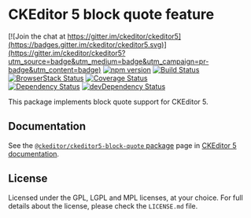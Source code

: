CKEditor 5 block quote feature
========================================

[![Join the chat at https://gitter.im/ckeditor/ckeditor5](https://badges.gitter.im/ckeditor/ckeditor5.svg)](https://gitter.im/ckeditor/ckeditor5?utm_source=badge&utm_medium=badge&utm_campaign=pr-badge&utm_content=badge)
[![npm version](https://badge.fury.io/js/%40ckeditor%2Fckeditor5-block-quote.svg)](https://www.npmjs.com/package/@ckeditor/ckeditor5-block-quote)
[![Build Status](https://travis-ci.org/ckeditor/ckeditor5-block-quote.svg?branch=master)](https://travis-ci.org/ckeditor/ckeditor5-block-quote)
[![BrowserStack Status](https://www.browserstack.com/automate/badge.svg?badge_key=d3hvenZqQVZERFQ5d09FWXdyT0ozVXhLaVltRFRjTTUyZGpvQWNmWVhUUT0tLUZqNlJ1YWRUd0RvdEVOaEptM1B2Q0E9PQ==--c9d3dee40b9b4471ff3fb516d9ecf8d09292c7e0)](https://www.browserstack.com/automate/public-build/d3hvenZqQVZERFQ5d09FWXdyT0ozVXhLaVltRFRjTTUyZGpvQWNmWVhUUT0tLUZqNlJ1YWRUd0RvdEVOaEptM1B2Q0E9PQ==--c9d3dee40b9b4471ff3fb516d9ecf8d09292c7e0)
[![Coverage Status](https://coveralls.io/repos/github/ckeditor/ckeditor5-block-quote/badge.svg?branch=master)](https://coveralls.io/github/ckeditor/ckeditor5-block-quote?branch=master)
<br>
[![Dependency Status](https://david-dm.org/ckeditor/ckeditor5-block-quote/status.svg)](https://david-dm.org/ckeditor/ckeditor5-block-quote)
[![devDependency Status](https://david-dm.org/ckeditor/ckeditor5-block-quote/dev-status.svg)](https://david-dm.org/ckeditor/ckeditor5-block-quote?type=dev)

This package implements block quote support for CKEditor 5.

## Documentation

See the [`@ckeditor/ckeditor5-block-quote` package](https://ckeditor5.github.io/docs/nightly/ckeditor5/latest/api/block-quote.html) page in [CKEditor 5 documentation](https://ckeditor5.github.io/docs/nightly/ckeditor5/latest/).

## License

Licensed under the GPL, LGPL and MPL licenses, at your choice. For full details about the license, please check the `LICENSE.md` file.
